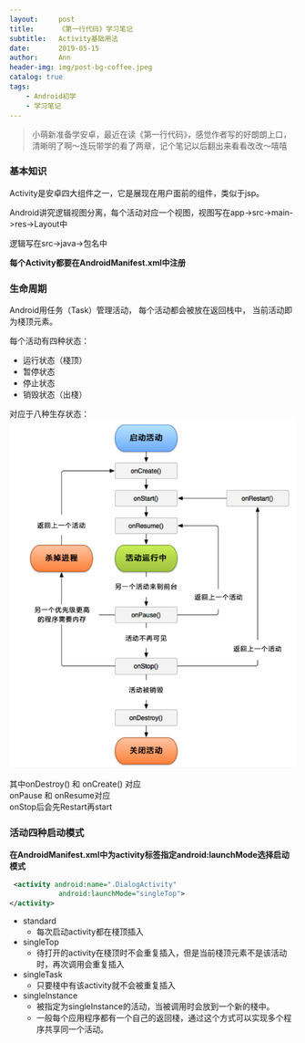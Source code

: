 ```yaml
---
layout:     post
title:      《第一行代码》学习笔记
subtitle:   Activity基础用法
date:       2019-05-15
author:     Ann
header-img: img/post-bg-coffee.jpeg
catalog: true
tags:
    - Android初学
    - 学习笔记
---
```


> 小萌新准备学安卓，最近在读《第一行代码》，感觉作者写的好朗朗上口，清晰明了啊～连玩带学的看了两章，记个笔记以后翻出来看看改改～嘻嘻

### 基本知识

Activity是安卓四大组件之一，它是展现在用户面前的组件，类似于jsp。

Android讲究逻辑视图分离，每个活动对应一个视图，视图写在app->src->main->res->Layout中

逻辑写在src->java->包名中

**每个Activity都要在AndroidManifest.xml中注册**

### 生命周期
Android用任务（Task）管理活动， 每个活动都会被放在返回栈中， 当前活动即为棧顶元素。

每个活动有四种状态：

- 运行状态（棧顶）
- 暂停状态
- 停止状态
- 销毁状态（出棧）
 
对应于八种生存状态：  
![cmd-markdown-logo](/img/activity-life.png)

其中onDestroy() 和 onCreate() 对应  
onPause 和 onResume对应  
onStop后会先Restart再start

### 活动四种启动模式
**在AndroidManifest.xml中为activity标签指定android:launchMode选择启动模式**
```xml
 <activity android:name=".DialogActivity"
            android:launchMode="singleTop">
</activity>
```
- standard
    - 每次启动activity都在棧顶插入
- singleTop
    - 待打开的activity在棧顶时不会重复插入，但是当前棧顶元素不是该活动时，再次调用会重复插入
- singleTask
    - 只要棧中有该activity就不会被重复插入
- singleInstance
    - 被指定为singleInstance的活动，当被调用时会放到一个新的棧中。
    - 一般每个应用程序都有一个自己的返回棧，通过这个方式可以实现多个程序共享同一个活动。
